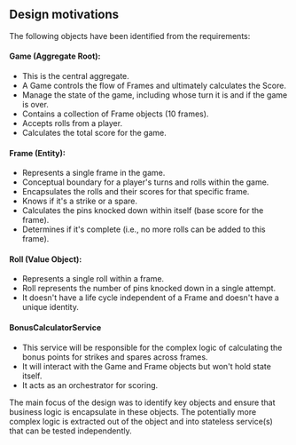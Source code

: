## Design motivations

The following objects have been identified from the requirements:

#### Game (Aggregate Root):

* This is the central aggregate.
* A Game controls the flow of Frames and ultimately calculates the Score.
* Manage the state of the game, including whose turn it is and if the game is over.
* Contains a collection of Frame objects (10 frames).
* Accepts rolls from a player.
* Calculates the total score for the game.

#### Frame (Entity):

* Represents a single frame in the game.
* Conceptual boundary for a player's turns and rolls within the game.
* Encapsulates the rolls and their scores for that specific frame.
* Knows if it's a strike or a spare.
* Calculates the pins knocked down within itself (base score for the frame).
* Determines if it's complete (i.e., no more rolls can be added to this frame).

#### Roll (Value Object):

* Represents a single roll within a frame.
* Roll represents the number of pins knocked down in a single attempt.
* It doesn't have a life cycle independent of a Frame and doesn't have a unique identity.

#### BonusCalculatorService

* This service will be responsible for the complex logic of calculating the bonus points for strikes and spares across frames.
* It will interact with the Game and Frame objects but won't hold state itself.
* It acts as an orchestrator for scoring.

The main focus of the design was to identify key objects and ensure that business logic is encapsulate in these objects.
The potentially more complex logic is extracted out of the object and into stateless service(s) that can be tested independently.
